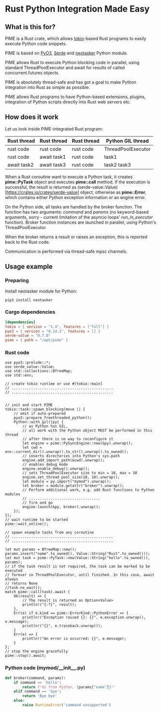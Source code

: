 # Rust Python Integration Made Easy

## What is this for?

PIME is a Rust crate, which allows [tokio](https://tokio.rs)-based Rust
programs to easily execute Python code snippets.

PIME is based on [PyO3](https://pyo3.rs/), [Serde](https://serde.rs) and
[neotasker](https://pypi.org/project/neotasker/) Python module.

PIME allows Rust to execute Python blocking code in parallel, using standard
ThreadPoolExecutor and await for results of called concurrent.futures objects.

PIME is absolutely thread-safe and has got a goal to make Python integration
into Rust as simple as possible.

PIME allows Rust programs to have Python-based extensions, plugins, integration
of Python scripts directly into Rust web servers etc.

## How does it work

Let us look inside PIME-integrated Rust program:

|Rust thread | Rust thread | Rust thread | Python GIL thread  |
|------------|-------------|-------------|--------------------|
|rust code   | rust code   | rust code   | ThreadPoolExecutor |
|rust code   | await task1 | rust code   | task1              |
|await task2 | await task3 | rust code   | task2 task3        |

When a Rust coroutine want to execute a Python task, it creates
**pime::PyTask** object and executes **pime::call** method. If the execution is
successful, the result is returned as
(serde-value::Value)[https://crates.io/crates/serde-value] object, otherwise as
**pime::Error**, which contains either Python exception information or an
engine error.

On the Python side, all tasks are handled by the broker function. The function
has two arguments: *command* and *params* (no keyword-based arguments, sorry -
current limitation of the asyncio loops' *run\_in\_executor* function). Broker
function instances are launched in parallel, using Python's ThreadPoolExecutor.

When the broker returns a result or raises an exception, this is reported back
to the Rust code.

Communication is performed via thread-safe mpsc channels.

## Usage example

### Preparing

Install neotasker module for Python:

```shell
pip3 install neotasker
```

### Cargo dependencies

```toml
[dependencies]
tokio = { version = "1.4", features = ["full"] }
pyo3 = { version = "0.14.1", features = [] }
serde-value = "0.7.0"
pime = { path = "/opt/pime" }
```

### Rust code

```rust,ignore
use pyo3::prelude::*;
use serde_value::Value;
use std::collections::BTreeMap;
use std::env;

// create tokio runtime or use #[tokio::main]
// ...............................................
// ...............................................


// init and start PIME
tokio::task::spawn_blocking(move || {
    // omit if auto-prepared
    pyo3::prepare_freethreaded_python();
    Python::with_gil(|py| {
        // as Python has GIL,
        // all work with the Python object MUST be performed in this thread
        // after there is no way to reconfigure it
        let engine = pime::PySyncEngine::new(&py).unwrap();
        let cwd = env::current_dir().unwrap().to_str().unwrap().to_owned();
        // inserts directories into Python's sys.path
        engine.add_import_path(&cwd).unwrap();
        // enables debug mode
        engine.enable_debug().unwrap();
        // sets ThreadPoolExecutor size to min = 10, max = 10
        engine.set_thread_pool_size(10, 10).unwrap();
        let module = py.import("mymod").unwrap();
        let broker = module.getattr("broker").unwrap();
        // Perform additional work, e.g. add Rust functions to Python modules
        // .................................
        // fire and go
        engine.launch(&py, broker).unwrap();
    });
});
// wait runtime to be started
pime::wait_online();

// spawn example tasks from any coroutine
// ...............................................
// ...............................................

let mut params = BTreeMap::new();
params.insert("name".to_owned(), Value::String("Rust".to_owned()));
let mut task = pime::PyTask::new(Value::String("hello".to_owned()), params);
// if the task result is not required, the task can be marked to be executed
// forever in ThreadPoolExecutor, until finished. In this case, await always
// returns None
//task.no_wait();
match pime::call(task).await {
    Ok(result) => {
        // The result is returned as Option<Value>
        println!("{:?}", result);
    },
    Err(e) if e.kind == pime::ErrorKind::PythonError => {
        println!("Exception raised {}: {}", e.exception.unwrap(), e.message);
        println!("{}", e.traceback.unwrap());
    }
    Err(e) => {
        println!("An error is occurred: {}", e.message);
    }
};
// stop the engine gracefully
pime::stop().await;
```

### Python code (mymod/\_\_init\_\_.py)

```python
def broker(command, params):
    if command == 'hello':
        return f'Hi from Python, {params["name"]}!'
    elif command == 'bye':
        return 'Bye bye'
    else:
        raise RuntimeError('command unsupported')
```
